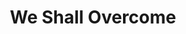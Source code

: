 ---
image: media/images/cover-art/weshallovercome_coverart.jpg
title: We Shall Overcome
subject: Civil Rights Movement
description: Image of Vinyl of We Shall Overcome by Pete Seeger
creator: Pete Seeger
publisher: Columbia
contributor: Harold Leventhal
year: 1963
type: Folk, World and Country
format: Vinyl
identifier: n/a
source: Image from https://www.discogs.com/Pete-Seeger-We-Shall-Overcome/release/1898296
language: English
relation:
coverage:
rights: Columbia
index: 2
---
